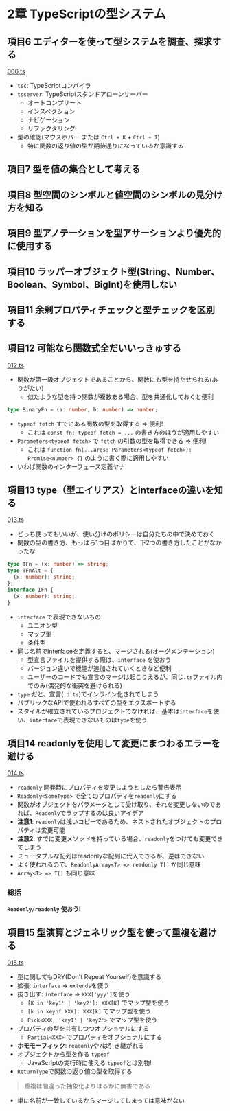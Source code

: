 # 2章 TypeScriptの型システム

## 項目6 エディターを使って型システムを調査、探求する

[006.ts](https://github.com/chaploud/EffectiveTypeScript/blob/main/kudo/chapter02/src/006.ts)

- `tsc`: TypeScriptコンパイラ
- `tsserver`: TypeScriptスタンドアローンサーバー
  - オートコンプリート
  - インスペクション
  - ナビゲーション
  - リファクタリング
- 型の確認(マウスホバー または `Ctrl + K` + `Ctrl + I`)
  - 特に関数の返り値の型が期待通りになっているか意識する

## 項目7 型を値の集合として考える

## 項目8 型空間のシンボルと値空間のシンボルの見分け方を知る

## 項目9 型アノテーションを型アサーションより優先的に使用する

## 項目10 ラッパーオブジェクト型(String、Number、Boolean、Symbol、BigInt)を使用しない

## 項目11 余剰プロパティチェックと型チェックを区別する

## 項目12 可能なら関数式全だいいっきゅする

[012.ts](https://github.com/chaploud/EffectiveTypeScript/blob/main/kudo/chapter02/src/012.ts)

- 関数が第一級オブジェクトであることから、関数にも型を持たせられる(ありがたい)
  - 似たような型を持つ関数が複数ある場合、型を共通化しておくと便利

```typescript
type BinaryFn = (a: number, b: number) => number;
```

- `typeof fetch` すでにある関数の型を取得する => 便利!
  - これは `const fn: typeof fetch = ...` の書き方のほうが適用しやすい
- `Parameters<typeof fetch>` で `fetch` の引数の型を取得できる => 便利!
  - これは `function fn(...args: Parameters<typeof fetch>): Promise<number> {}` のように書く際に適用しやすい
- いわば関数のインターフェース定義ヤナ

## 項目13 type（型エイリアス）とinterfaceの違いを知る

[013.ts](https://github.com/chaploud/EffectiveTypeScript/blob/main/kudo/chapter02/src/013.ts)

- どっち使ってもいいが、使い分けのポリシーは自分たちの中で決めておく
- 関数の型の書き方、もっぱら1つ目ばかりで、下2つの書き方したことがなかったな

```typescript
type TFn = (x: number) => string;
type TFnAlt = {
  (x: number): string;
};
interface IFn {
  (x: number): string;
}
```

- `interface` で表現できないもの
  - ユニオン型
  - マップ型
  - 条件型
- 同じ名前でinterfaceを定義すると、マージされる(オーグメンテーション)
  - 型宣言ファイルを提供する際は、`interface` を使おう
  - バージョン違いで機能が追加されていくときなど便利
  - ユーザーのコードでも宣言のマージは起こりえるが、同じ`.ts`ファイル内でのみ(偶発的な衝突を避けられる)
- `type` だと、宣言(`.d.ts`)でインライン化されてしまう
- パブリックなAPIで使われるすべての型をエクスポートする
- スタイルが確立されているプロジェクトでなければ、基本は`interface`を使い、`interface`で表現できないものは`type`を使う

## 項目14 readonlyを使用して変更にまつわるエラーを避ける

[014.ts](https://github.com/chaploud/EffectiveTypeScript/blob/main/kudo/chapter02/src/014.ts)

- `readonly` 開発時にプロパティを変更しようとしたら警告表示
- `Readonly<SomeType>` で全てのプロパティを`readonly`にする
- 関数がオブジェクトをパラメータとして受け取り、それを変更しないのであれば、`Readonly`でラップするのは良いアイデア
- **注意1**: `readonly`は浅いコピーであるため、ネストされたオブジェクトのプロパティは変更可能
- **注意2**: すでに変更メソッドを持っている場合、`readonly`をつけても変更できてしまう
- ミュータブルな配列はreadonlyな配列に代入できるが、逆はできない
- よく使われるので、`ReadonlyArray<T> => readonly T[]` が同じ意味
- `Array<T> => T[]` も同じ意味

### 総括

**`Readonly/readonly` 使おう!**

## 項目15 型演算とジェネリック型を使って重複を避ける

[015.ts](https://github.com/chaploud/EffectiveTypeScript/blob/main/kudo/chapter02/src/015.ts)

- 型に関してもDRY(Don't Repeat Yourself)を意識する
- 拡張: `interface` => `extends`を使う
- 抜き出す: `interface` => `XXX['yyy']`を使う
  - `[K in 'key1' | 'key2']: XXX[K]` でマップ型を使う
  - `[k in keyof XXX]: XXX[k]` でマップ型を使う
  - `Pick<XXX, 'key1' | 'key2'>` でマップ型を使う
- プロパティの型を共有しつつオプショナルにする
  - `Partial<XXX>` でプロパティをオプショナルにする
- **ホモモーフィック**: `readonly`や`?`は引き継がれる
- オブジェクトから型を作る `typeof`
  - JavaScriptの実行時に使える `typeof`とは別物!
- `ReturnType`で関数の返り値の型を取得する

> 重複は間違った抽象化よりはるかに無害である

- 単に名前が一致しているからマージしてしまっては意味がない

